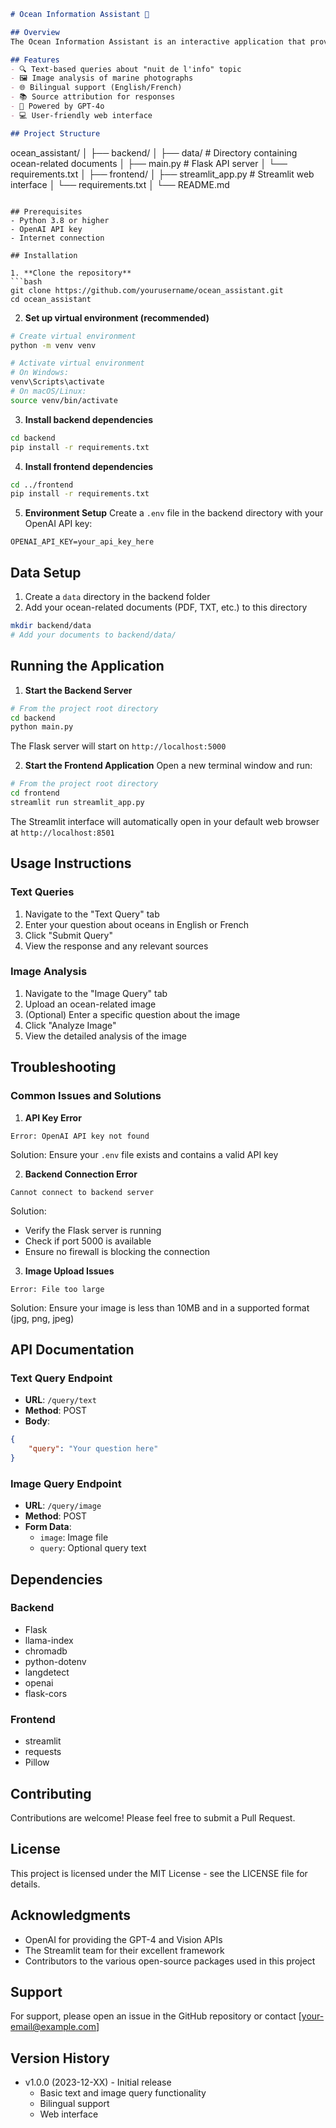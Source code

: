```markdown
# Ocean Information Assistant 🌊

## Overview
The Ocean Information Assistant is an interactive application that provides information about oceans, marine life, and marine conservation through both text-based queries and image analysis. It supports bilingual interactions (English and French) and uses advanced AI models to provide accurate and relevant information.

## Features
- 🔍 Text-based queries about "nuit de l'info" topic
- 🖼️ Image analysis of marine photographs
- 🌐 Bilingual support (English/French)
- 📚 Source attribution for responses
- 🤖 Powered by GPT-4o
- 💻 User-friendly web interface

## Project Structure
```
ocean_assistant/
│
├── backend/
│   ├── data/           # Directory containing ocean-related documents
│   ├── main.py        # Flask API server
│   └── requirements.txt
│
├── frontend/
│   ├── streamlit_app.py    # Streamlit web interface
│   └── requirements.txt
│
└── README.md
```

## Prerequisites
- Python 3.8 or higher
- OpenAI API key
- Internet connection

## Installation

1. **Clone the repository**
```bash
git clone https://github.com/yourusername/ocean_assistant.git
cd ocean_assistant
```

2. **Set up virtual environment (recommended)**
```bash
# Create virtual environment
python -m venv venv

# Activate virtual environment
# On Windows:
venv\Scripts\activate
# On macOS/Linux:
source venv/bin/activate
```

3. **Install backend dependencies**
```bash
cd backend
pip install -r requirements.txt
```

4. **Install frontend dependencies**
```bash
cd ../frontend
pip install -r requirements.txt
```

5. **Environment Setup**
Create a `.env` file in the backend directory with your OpenAI API key:
```
OPENAI_API_KEY=your_api_key_here
```

## Data Setup
1. Create a `data` directory in the backend folder
2. Add your ocean-related documents (PDF, TXT, etc.) to this directory
```bash
mkdir backend/data
# Add your documents to backend/data/
```

## Running the Application

1. **Start the Backend Server**
```bash
# From the project root directory
cd backend
python main.py
```
The Flask server will start on `http://localhost:5000`

2. **Start the Frontend Application**
Open a new terminal window and run:
```bash
# From the project root directory
cd frontend
streamlit run streamlit_app.py
```
The Streamlit interface will automatically open in your default web browser at `http://localhost:8501`

## Usage Instructions

### Text Queries
1. Navigate to the "Text Query" tab
2. Enter your question about oceans in English or French
3. Click "Submit Query"
4. View the response and any relevant sources

### Image Analysis
1. Navigate to the "Image Query" tab
2. Upload an ocean-related image
3. (Optional) Enter a specific question about the image
4. Click "Analyze Image"
5. View the detailed analysis of the image

## Troubleshooting

### Common Issues and Solutions

1. **API Key Error**
```
Error: OpenAI API key not found
```
Solution: Ensure your `.env` file exists and contains a valid API key

2. **Backend Connection Error**
```
Cannot connect to backend server
```
Solution: 
- Verify the Flask server is running
- Check if port 5000 is available
- Ensure no firewall is blocking the connection

3. **Image Upload Issues**
```
Error: File too large
```
Solution: Ensure your image is less than 10MB and in a supported format (jpg, png, jpeg)

## API Documentation

### Text Query Endpoint
- **URL**: `/query/text`
- **Method**: POST
- **Body**:
```json
{
    "query": "Your question here"
}
```

### Image Query Endpoint
- **URL**: `/query/image`
- **Method**: POST
- **Form Data**:
  - `image`: Image file
  - `query`: Optional query text

## Dependencies

### Backend
- Flask
- llama-index
- chromadb
- python-dotenv
- langdetect
- openai
- flask-cors

### Frontend
- streamlit
- requests
- Pillow

## Contributing
Contributions are welcome! Please feel free to submit a Pull Request.

## License
This project is licensed under the MIT License - see the LICENSE file for details.

## Acknowledgments
- OpenAI for providing the GPT-4 and Vision APIs
- The Streamlit team for their excellent framework
- Contributors to the various open-source packages used in this project

## Support
For support, please open an issue in the GitHub repository or contact [your-email@example.com]

## Version History
- v1.0.0 (2023-12-XX) - Initial release
  - Basic text and image query functionality
  - Bilingual support
  - Web interface
```
